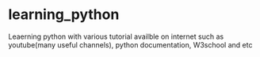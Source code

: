 # learning_python
Leaerning python with various tutorial availble on internet such as youtube(many useful channels), python documentation, W3school and etc
